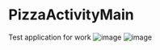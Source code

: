 # PizzaActivityMain
Test application for work
![image](https://user-images.githubusercontent.com/114199292/195979156-ed679bb5-e1af-4583-8306-7b66e4be3673.png)
![image](https://user-images.githubusercontent.com/114199292/195979171-9c5de457-b470-41f7-a401-0df35065d6ab.png)
